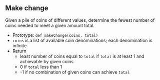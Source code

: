## Make change
Given a pile of coins of different values, determine the fewest number of coins needed to meet a given amount total.

- Prototype: `def makeChange(coins, total)`
- `coins` is a list of available coin denominations; each denomination is infinite
- Return
	- least number of coins equal to `total` if `total` is at least 1 and achievable by given coins
	- 0 if `total` less than 1
	- -1 if no combination of given coins can achieve `total`


